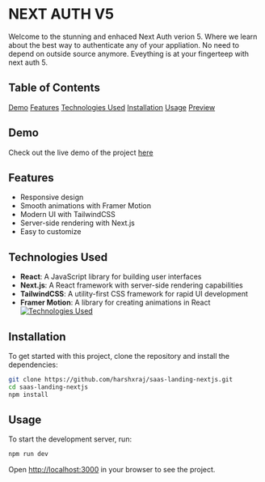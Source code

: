 # NEXT AUTH V5

Welcome to the stunning and enhaced Next Auth verion 5. Where we learn about the best way to authenticate any of your appliation. No need to depend on outside source anymore. Eveything is at your fingerteep with next auth 5.

## Table of Contents

[Demo](#demo)
[Features](#features)
[Technologies Used](#technologies-used)
[Installation](#installation)
[Usage](#usage)
[Preview](#preview)

## Demo

Check out the live demo of the project [here](https://next-auth-v4.vercel.app)

## Features

- Responsive design
- Smooth animations with Framer Motion
- Modern UI with TailwindCSS
- Server-side rendering with Next.js
- Easy to customize

## Technologies Used

- **React**: A JavaScript library for building user interfaces
- **Next.js**: A React framework with server-side rendering capabilities
- **TailwindCSS**: A utility-first CSS framework for rapid UI development
- **Framer Motion**: A library for creating animations in React
  [![Technologies Used](https://skillicons.dev/icons?i=nextjs,ts,tailwind,postresql,prisma,vercel)](https://skillicons.dev)

## Installation

To get started with this project, clone the repository and install the dependencies:

```bash
git clone https://github.com/harshxraj/saas-landing-nextjs.git
cd saas-landing-nextjs
npm install
```

## Usage

To start the development server, run:

```bash
npm run dev
```

Open [http://localhost:3000](http://localhost:3000) in your browser to see the project.
